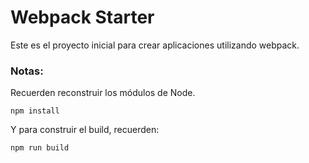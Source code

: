 # Webpack Starter

Este es el proyecto inicial para crear aplicaciones utilizando webpack.

### Notas:
Recuerden reconstruir los módulos de Node.
```
npm install
```

Y para construir el build, recuerden:

```
npm run build
```